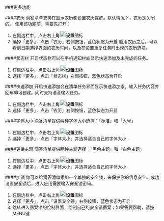 ###更多功能

####农历
滴答清单支持在显示农历和设置农历提醒。默认情况下，农历是关闭的。
使用该功能前，需要先打开：
1. 在侧边栏中，点击右上角<img src="/images/image4131.png" title="设置" width="20" />**设置**图标
2. 选择「更多」，点击「农历」右侧按钮，蓝色状态为开启
启用农历之后，可以看到日期选择界面的农历时间，以及在设置重复任务时出现的农历选项。

####状态栏
开启状态栏可以在手机通知栏处显示快速添加及未完成的任务。
1. 在侧边栏中，点击右上角<img src="/images/image4131.png" title="设置" width="20" />**设置**图标
2. 选择「更多」，点击「状态栏」右侧按钮，蓝色状态为开启

####快速添加
开启快速添加会在清单任务界面显示快速添加条，输入任务内容并回车即可创建。同时支持语音输入任务。
1. 在侧边栏中，点击右上角<img src="/images/image4131.png" title="设置" width="20" />**设置**图标
2. 选择「更多」，点击「农历」右侧按钮，蓝色状态为开启

####字体大小
滴答清单提供两种字体大小选择：「标准」和「大号」
1. 在侧边栏中，点击右上角<img src="/images/image4131.png" title="设置" width="20" />**设置**图标
2. 选择「更多」，点击「字体大小」并选择适合自己的字体大小

####更换主题
滴答清单提供两种主题选择：「黑色主题」和「白色主题」
1. 在侧边栏中，点击右上角<img src="/images/image4131.png" title="设置" width="20" />**设置**图标
2. 选择「更多」，点击「字体大小」并选择适合自己的字体大小


####加锁
你可以给滴答清单添加一个单独的安全锁，来保护你的信息安全。成功设置安全锁后，进入应用需要输入安全锁密码。
1. 在侧边栏中，点击右上角<img src="/images/image4131.png" title="设置" width="20" />**设置**图标
2. 选择「更多」，点击「设置安全锁」右侧按钮，蓝色状态为开启
3. 跳转进入图案锁的绘制界面，绘制自己的安全锁图案；如果需要帮助，请按MENU键
